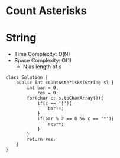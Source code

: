 # Count Asterisks
# String
* Time Complexity: O(N)
* Space Complexity: O(1)
	* N as length of s
```
class Solution {
    public int countAsterisks(String s) {
        int bar = 0,
            res = 0;
        for(char c: s.toCharArray()){
            if(c == '|'){
                bar++;
            }
            if(bar % 2 == 0 && c == '*'){
                res++;
            }
        }
        return res;
    }
}
```